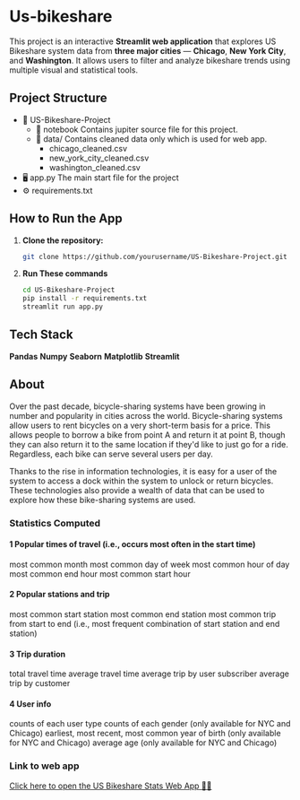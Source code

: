 # Us-bikeshare
This project is an interactive **Streamlit web application** that explores US Bikeshare system data from **three major cities** — **Chicago**, **New York City**, and **Washington**. It allows users to filter and analyze bikeshare trends using multiple visual and statistical tools.

## Project Structure
- 📁 US-Bikeshare-Project
  - 📒 notebook Contains jupiter source file for this project.
  - 📁 data/    Contains cleaned data only which is used for web app.
    - chicago_cleaned.csv
    - new_york_city_cleaned.csv
    - washington_cleaned.csv
- 🖥️ app.py        The main start file for the project
- ⚙️ requirements.txt

## How to Run the App

1. **Clone the repository:**
   ```bash
   git clone https://github.com/yourusername/US-Bikeshare-Project.git
2. **Run These commands**
   ```bash
   cd US-Bikeshare-Project
   pip install -r requirements.txt
   streamlit run app.py

## Tech Stack
   **Pandas**
   **Numpy**
   **Seaborn**
   **Matplotlib**
   **Streamlit**

## About
Over the past decade, bicycle-sharing systems have been growing in number and popularity in cities across the world. Bicycle-sharing systems allow users to rent bicycles on a very short-term basis for a price. This allows people to borrow a bike from point A and return it at point B, though they can also return it to the same location if they'd like to just go for a ride. Regardless, each bike can serve several users per day.

Thanks to the rise in information technologies, it is easy for a user of the system to access a dock within the system to unlock or return bicycles. These technologies also provide a wealth of data that can be used to explore how these bike-sharing systems are used.

### Statistics Computed

#### 1 Popular times of travel (i.e., occurs most often in the start time)
most common month
most common day of week
most common hour of day
most common end hour
most common start hour

#### 2 Popular stations and trip
most common start station
most common end station
most common trip from start to end (i.e., most frequent combination of start station and end station)

#### 3 Trip duration
total travel time
average travel time
average trip by user subscriber
average trip by customer

#### 4 User info
counts of each user type
counts of each gender (only available for NYC and Chicago)
earliest, most recent, most common year of birth (only available for NYC and Chicago)
average age (only available for NYC and Chicago)

### Link to web app
[Click here to open the US Bikeshare Stats Web App 🚴‍♂️](https://us-bikeshare-stats-p507.streamlit.app/)




   

 

